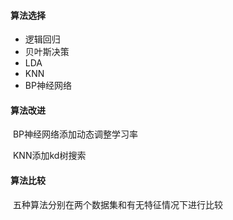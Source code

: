 #### 算法选择

* 逻辑回归
* 贝叶斯决策
* LDA
* KNN
* BP神经网络

#### 算法改进

​	BP神经网络添加动态调整学习率

​	KNN添加kd树搜索

#### 算法比较

​	五种算法分别在两个数据集和有无特征情况下进行比较
